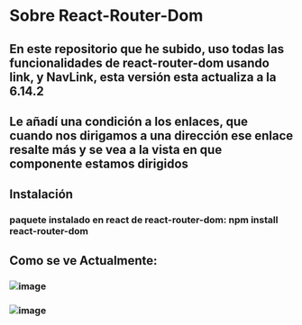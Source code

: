 # Sobre React-Router-Dom
## En este repositorio que he subido, uso todas las funcionalidades de react-router-dom usando link, y NavLink, esta versión esta actualiza a la 6.14.2
## Le añadí una condición a los enlaces, que cuando nos dirigamos a una dirección ese enlace resalte más y se vea a la vista en que componente estamos dirigidos
## Instalación
### paquete instalado en react de react-router-dom: npm install react-router-dom
## Como se ve Actualmente:
### ![image](https://github.com/Silkaleex/react-router-dom/assets/82760991/f3ae1f35-347a-413a-ae60-02e214797300)
### ![image](https://github.com/Silkaleex/react-router-dom/assets/82760991/e3b61c09-bd61-43de-bc3f-02f718c9e2f1)
